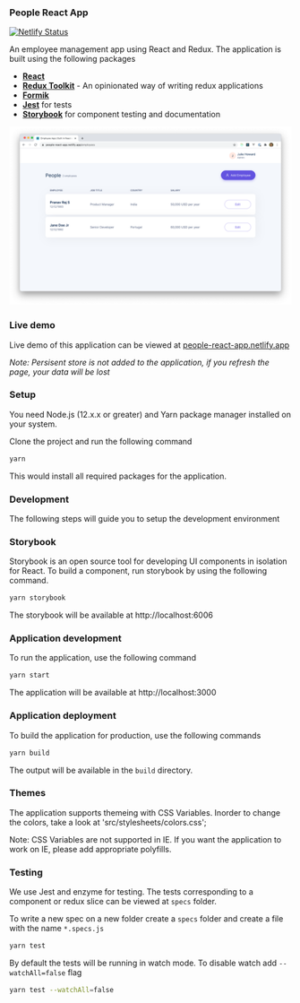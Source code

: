 ### People React App

[![Netlify Status](https://api.netlify.com/api/v1/badges/f599e6b1-f9ec-41df-b724-c126e964ff87/deploy-status)](https://app.netlify.com/sites/people-react-app/deploys)

An employee management app using React and Redux. The application is built using the following packages

- [**React**](https://reactjs.org)
- [**Redux Toolkit**](https://redux-toolkit.js.org) - An opinionated way of writing redux applications
- [**Formik**](https://formik.org)
- [**Jest**](https://jestjs.io) for tests
- [**Storybook**](https://storybook.js.org) for component testing and documentation

![App](.github/screenshots/app.png)

### Live demo

Live demo of this application can be viewed at [people-react-app.netlify.app](https://people-react-app.netlify.app)

*Note: Persisent store is not added to the application, if you refresh the page, your data will be lost*

### Setup

You need Node.js (12.x.x or greater) and Yarn package manager installed on your system.

Clone the project and run the following command

```bash
yarn
```

This would install all required packages for the application.

### Development

The following steps will guide you to setup the development environment

### Storybook

Storybook is an open source tool for developing UI components in isolation for React. To build a component, run storybook by using the following command.

```bash
yarn storybook
```

The storybook will be available at http://localhost:6006

### Application development

To run the application, use the following command

```bash
yarn start
```

The application will be available at http://localhost:3000

### Application deployment

To build the application for production, use the following commands

```bash
yarn build
```

The output will be available in the `build` directory.

### Themes

The application supports themeing with CSS Variables. Inorder to change the colors, take a look at 'src/stylesheets/colors.css';

Note: CSS Variables are not supported in IE. If you want the application to work on IE, please add appropriate polyfills.


### Testing

We use Jest and enzyme for testing. The tests corresponding to a component or redux slice can be viewed at `specs` folder.

To write a new spec on a new folder create a `specs` folder and create a file with the name `*.specs.js`

```js
yarn test
```

By default the tests will be running in watch mode. To disable watch add `--watchAll=false` flag

```bash
yarn test --watchAll=false
```
